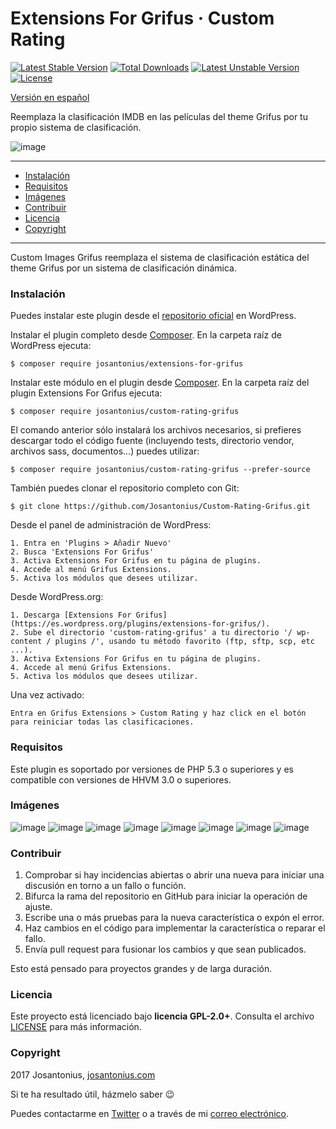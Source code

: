 # Extensions For Grifus · Custom Rating

[![Latest Stable Version](https://poser.pugx.org/josantonius/custom-rating-grifus/v/stable)](https://packagist.org/packages/josantonius/custom-rating-grifus) [![Total Downloads](https://poser.pugx.org/josantonius/custom-rating-grifus/downloads)](https://packagist.org/packages/josantonius/custom-rating-grifus) [![Latest Unstable Version](https://poser.pugx.org/josantonius/custom-rating-grifus/v/unstable)](https://packagist.org/packages/josantonius/custom-rating-grifus) [![License](https://poser.pugx.org/josantonius/custom-rating-grifus/license)](https://packagist.org/packages/josantonius/custom-rating-grifus)

[Versión en español](README-ES.md)

Reemplaza la clasificación IMDB en las películas del theme Grifus por tu propio sistema de clasificación.

![image](resources/banner-1544x500.png)

---

- [Instalación](#instalación)
- [Requisitos](#requisitos)
- [Imágenes](#imagenes)
- [Contribuir](#contribuir)
- [Licencia](#licencia)
- [Copyright](#copyright)

---

Custom Images Grifus reemplaza el sistema de clasificación estática del theme Grifus por un sistema de clasificación dinámica.

### Instalación 

Puedes instalar este plugin desde el [repositorio oficial](https://es.wordpress.org/plugins/extensions-for-grifus/) en WordPress.

Instalar el plugin completo desde [Composer](http://getcomposer.org/download/). En la carpeta raíz de WordPress ejecuta:

    $ composer require josantonius/extensions-for-grifus

Instalar este módulo en el plugin desde [Composer](http://getcomposer.org/download/). En la carpeta raíz del plugin Extensions For Grifus ejecuta:

    $ composer require josantonius/custom-rating-grifus

El comando anterior sólo instalará los archivos necesarios, si prefieres descargar todo el código fuente (incluyendo tests, directorio vendor, archivos sass, documentos...) puedes utilizar:

    $ composer require josantonius/custom-rating-grifus --prefer-source

También puedes clonar el repositorio completo con Git:

	$ git clone https://github.com/Josantonius/Custom-Rating-Grifus.git

Desde el panel de administración de WordPress:

	1. Entra en 'Plugins > Añadir Nuevo'
	2. Busca 'Extensions For Grifus'
	3. Activa Extensions For Grifus en tu página de plugins.
	4. Accede al menú Grifus Extensions.
	5. Activa los módulos que desees utilizar.

Desde WordPress.org:

	1. Descarga [Extensions For Grifus](https://es.wordpress.org/plugins/extensions-for-grifus/).
	2. Sube el directorio 'custom-rating-grifus' a tu directorio '/ wp-content / plugins /', usando tu método favorito (ftp, sftp, scp, etc ...).
	3. Activa Extensions For Grifus en tu página de plugins.
	4. Accede al menú Grifus Extensions.
	5. Activa los módulos que desees utilizar.

Una vez activado:

	Entra en Grifus Extensions > Custom Rating y haz click en el botón para reiniciar todas las clasificaciones.

### Requisitos

Este plugin es soportado por versiones de PHP 5.3 o superiores y es compatible con versiones de HHVM 3.0 o superiores.

### Imágenes

![image](resources/screenshot-29.png)
![image](resources/screenshot-30.png)
![image](resources/screenshot-31.png)
![image](resources/screenshot-32.png)
![image](resources/screenshot-33.png)
![image](resources/screenshot-34.png)
![image](resources/screenshot-37.png)
![image](resources/screenshot-38.png)

### Contribuir
1. Comprobar si hay incidencias abiertas o abrir una nueva para iniciar una discusión en torno a un fallo o función.
1. Bifurca la rama del repositorio en GitHub para iniciar la operación de ajuste.
1. Escribe una o más pruebas para la nueva característica o expón el error.
1. Haz cambios en el código para implementar la característica o reparar el fallo.
1. Envía pull request para fusionar los cambios y que sean publicados.

Esto está pensado para proyectos grandes y de larga duración.

### Licencia

Este proyecto está licenciado bajo **licencia GPL-2.0+**. Consulta el archivo [LICENSE](LICENSE) para más información.

### Copyright

2017 Josantonius, [josantonius.com](https://josantonius.com/)

Si te ha resultado útil, házmelo saber :wink:

Puedes contactarme en [Twitter](https://twitter.com/Josantonius) o a través de mi [correo electrónico](mailto:hello@josantonius.com).